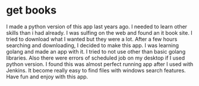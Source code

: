 # get books
I made a python version of this app last years ago.  I needed to learn other skills than i had already.  I was sulfing on the web and found an it book site.  I tried to download what I wanted but they were a lot.  After a few hours searching and downloading, I decided to make this app.  I was learning golang and made an app with it.  I tried to not use other than basic golang libraries.  Also there were errors of scheduled job on my desktop if I used python version.  I found this was almost perfect running app after I used with Jenkins.  It become really easy to find files with windows search features.   Have fun and enjoy with this app.  
